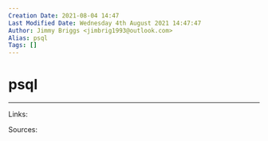 ```yaml
---
Creation Date: 2021-08-04 14:47
Last Modified Date: Wednesday 4th August 2021 14:47:47
Author: Jimmy Briggs <jimbrig1993@outlook.com>
Alias: psql
Tags: []
---
```


# psql

***

Links: 

Sources:

